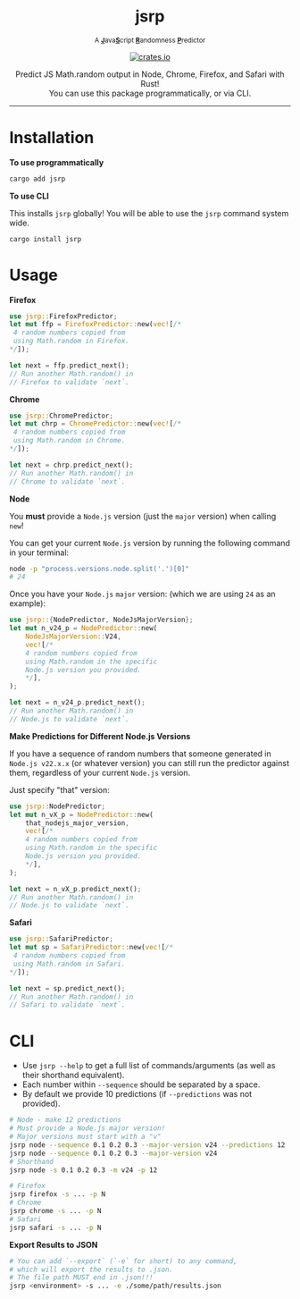 <h1 align="center">jsrp</h1>
<p align="center">
<small>A <b><u>J</u></b>ava<b><u>S</u></b>cript <b><u>R</u></b>andomness <b><u>P</u></b>redictor</small>

<p align="center">
  <a href="https://crates.io/crates/jsrp">
    <img src="https://img.shields.io/crates/v/jsrp" alt="crates.io" />
  </a>
</p>

<p align="center">Predict JS Math.random output in Node, Chrome, Firefox, and Safari with Rust!<br/>You can use this package programmatically, or via CLI.</p>

---

# Installation

**To use programmatically**

```bash
cargo add jsrp
```

**To use CLI**

This installs `jsrp` globally! You will be able to use the `jsrp` command system wide.

```bash
cargo install jsrp
```

# Usage

**Firefox**

```rust
use jsrp::FirefoxPredictor;
let mut ffp = FirefoxPredictor::new(vec![/*
 4 random numbers copied from
 using Math.random in Firefox.
*/]);

let next = ffp.predict_next();
// Run another Math.random() in
// Firefox to validate `next`.
```

**Chrome**

```rust
use jsrp::ChromePredictor;
let mut chrp = ChromePredictor::new(vec![/*
 4 random numbers copied from
 using Math.random in Chrome.
*/]);

let next = chrp.predict_next();
// Run another Math.random() in
// Chrome to validate `next`.
```

**Node**

You **must** provide a `Node.js` version (just the `major` version) when calling `new`! 

You can get your current `Node.js` version by running the following command in your terminal:

```bash
node -p "process.versions.node.split('.')[0]"
# 24
```

Once you have your `Node.js` `major` version: (which we are using `24` as an example):

```rust
use jsrp::{NodePredictor, NodeJsMajorVersion};
let mut n_v24_p = NodePredictor::new(
    NodeJsMajorVersion::V24,
    vec![/*
    4 random numbers copied from
    using Math.random in the specific
    Node.js version you provided.
    */],
);

let next = n_v24_p.predict_next();
// Run another Math.random() in
// Node.js to validate `next`.
```

**Make Predictions for Different Node.js Versions**

If you have a sequence of random numbers that someone generated in `Node.js v22.x.x` (or whatever version) you can still run the predictor against them, regardless of your current `Node.js` version.

Just specify "that" version:

```rust
use jsrp::NodePredictor;
let mut n_vX_p = NodePredictor::new(
    that_nodejs_major_version,
    vec![/*
    4 random numbers copied from
    using Math.random in the specific
    Node.js version you provided.
    */],
);

let next = n_vX_p.predict_next();
// Run another Math.random() in
// Node.js to validate `next`.
```

**Safari**

```rust
use jsrp::SafariPredictor;
let mut sp = SafariPredictor::new(vec![/*
 4 random numbers copied from
 using Math.random in Safari.
*/]);

let next = sp.predict_next();
// Run another Math.random() in
// Safari to validate `next`.
```

# CLI

- Use `jsrp --help` to get a full list of commands/arguments (as well as their shorthand equivalent).
- Each number within `--sequence` should be separated by a space.
- By default we provide 10 predictions (if `--predictions` was not provided).

```bash
# Node - make 12 predictions
# Must provide a Node.js major version!
# Major versions must start with a "v"
jsrp node --sequence 0.1 0.2 0.3 --major-version v24 --predictions 12
jsrp node --sequence 0.1 0.2 0.3 --major-version v24
# Shorthand
jsrp node -s 0.1 0.2 0.3 -m v24 -p 12

# Firefox
jsrp firefox -s ... -p N
# Chrome
jsrp chrome -s ... -p N
# Safari
jsrp safari -s ... -p N
```

**Export Results to JSON**

```bash
# You can add `--export` (`-e` for short) to any command,
# which will export the results to .json.
# The file path MUST end in .json!!!
jsrp <environment> -s ... -e ./some/path/results.json
```